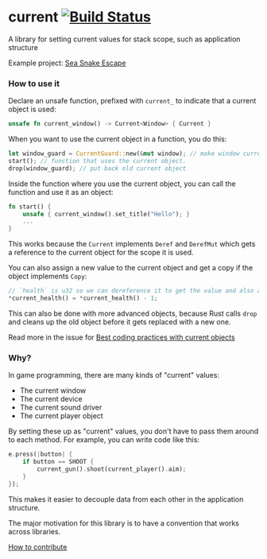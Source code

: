 current [![Build Status](https://travis-ci.org/PistonDevelopers/current.svg)](https://travis-ci.org/PistonDevelopers/current)
=======

A library for setting current values for stack scope, such as application structure

Example project: [Sea Snake Escape](https://github.com/bvssvni/rust-snake)

### How to use it

Declare an unsafe function, prefixed with `current_` to indicate that a current object is used:

```Rust
unsafe fn current_window() -> Current<Window> { Current }
```

When you want to use the current object in a function, you do this:

```Rust
let window_guard = CurrentGuard::new(&mut window); // make window current object
start(); // function that uses the current object.
drop(window_guard); // put back old current object
```

Inside the function where you use the current object, you can call the function and use it as an object:

```Rust
fn start() {
    unsafe { current_window().set_title("Hello"); }
    ...
}
```

This works because the `Current` implements `Deref` and `DerefMut` which gets a reference to the current object for the scope it is used.

You can also assign a new value to the current object and get a copy if the object implements `Copy`:

```Rust
// `health` is u32 so we can dereference it to get the value and also assign a new one.
*current_health() = *current_health() - 1;
```

This can also be done with more advanced objects, because Rust calls `drop` and cleans up the old object before it gets replaced with a new one.

Read more in the issue for [Best coding practices with current objects](https://github.com/PistonDevelopers/current/issues/15)

### Why?

In game programming, there are many kinds of "current" values:

* The current window
* The current device
* The current sound driver
* The current player object

By setting these up as "current" values, you don't have to pass them around to each method.
For example, you can write code like this:

```Rust
e.press(|button| {
    if button == SHOOT {
        current_gun().shoot(current_player().aim);
    }
});
```

This makes it easier to decouple data from each other in the application structure.

The major motivation for this library is to have a convention that works across libraries.

[How to contribute](https://github.com/PistonDevelopers/piston/blob/master/CONTRIBUTING.md)
